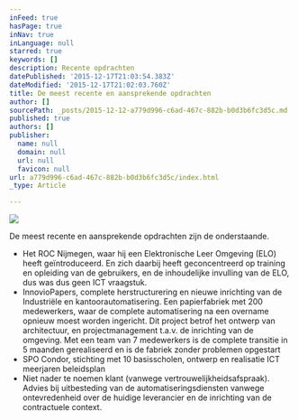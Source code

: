 ```yaml
---
inFeed: true
hasPage: true
inNav: true
inLanguage: null
starred: true
keywords: []
description: Recente opdrachten
datePublished: '2015-12-17T21:03:54.383Z'
dateModified: '2015-12-17T21:02:03.760Z'
title: De meest recente en aansprekende opdrachten
author: []
sourcePath: _posts/2015-12-12-a779d996-c6ad-467c-882b-b0d3b6fc3d5c.md
published: true
authors: []
publisher:
  name: null
  domain: null
  url: null
  favicon: null
url: a779d996-c6ad-467c-882b-b0d3b6fc3d5c/index.html
_type: Article

---
```

![](https://s3-us-west-2.amazonaws.com/the-grid-img/p/a24ddef0828082ee285902dfe6a16447b2a8a865.jpg)

De meest recente en aansprekende opdrachten zijn de onderstaande.

* Het ROC Nijmegen, waar hij een Elektronische Leer Omgeving (ELO) heeft geïntroduceerd. En zich daarbij heeft geconcentreerd op training en opleiding van de gebruikers, en de inhoudelijke invulling van de ELO, dus was dus geen ICT vraagstuk.
* InnovioPapers, complete herstructurering en nieuwe inrichting van de Industriële en kantoorautomatisering. Een papierfabriek met 200 medewerkers, waar de complete automatisering na een overname opnieuw moest worden ingericht. Dit project betrof het ontwerp van architectuur, en projectmanagement t.a.v. de inrichting van de omgeving. Met een team van 7 medewerkers is de complete transitie in 5 maanden gerealiseerd en is de fabriek zonder problemen opgestart
* SPO Condor, stichting met 10 basisscholen, ontwerp en realisatie ICT meerjaren beleidsplan
* Niet nader te noemen klant (vanwege vertrouwelijkheidsafspraak). Advies bij uitbesteding van de automatiseringsdiensten vanwege ontevredenheid over de huidige leverancier en de inrichting van de contractuele context.